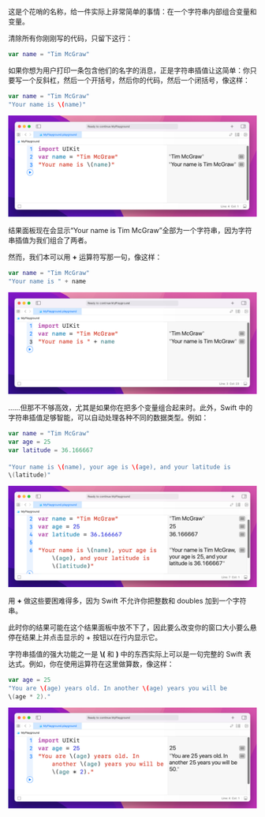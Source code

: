 这是个花哨的名称，给一件实际上非常简单的事情：在一个字符串内部组合变量和变量。

清除所有你刚刚写的代码，只留下这行：

```swift
var name = "Tim McGraw"
```

如果你想为用户打印一条包含他们的名字的消息，正是字符串插值让这简单：你只要写一个反斜杠，然后一个开括号，然后你的代码，然后一个闭括号，像这样：

```swift
var name = "Tim McGraw"
"Your name is \(name)"
```

![Pasted image 20240122125808.png](./attachments/Pasted%20image%2020240122125808.png)


结果面板现在会显示“Your name is Tim McGraw”全部为一个字符串，因为字符串插值为我们组合了两者。

然而，我们本可以用 **+** 运算符写那一句，像这样：

```swift
var name = "Tim McGraw"
"Your name is " + name
```

![Pasted image 20240122130050.png](./attachments/Pasted%20image%2020240122130050.png)


……但那不不够高效，尤其是如果你在把多个变量组合起来时。此外，Swift 中的字符串插值足够智能，可以自动处理各种不同的数据类型。例如：

```swift
var name = "Tim McGraw"
var age = 25
var latitude = 36.166667

"Your name is \(name), your age is \(age), and your latitude is
\(latitude)"
```

![Pasted image 20240122130232.png](./attachments/Pasted%20image%2020240122130232.png)


用 **+** 做这些要困难得多，因为 Swift 不允许你把整数和 doubles 加到一个字符串。

此时你的结果可能在这个结果面板中放不下了，因此要么改变你的窗口大小要么悬停在结果上并点击显示的 + 按钮以在行内显示它。

字符串插值的强大功能之一是 **\\(** 和 **)** 中的东西实际上可以是一句完整的 Swift 表达式。例如，你在使用运算符在这里做算数，像这样：

```swift
var age = 25
"You are \(age) years old. In another \(age) years you will be
\(age * 2)."
```

![Pasted image 20240122130850.png](./attachments/Pasted%20image%2020240122130850.png)
